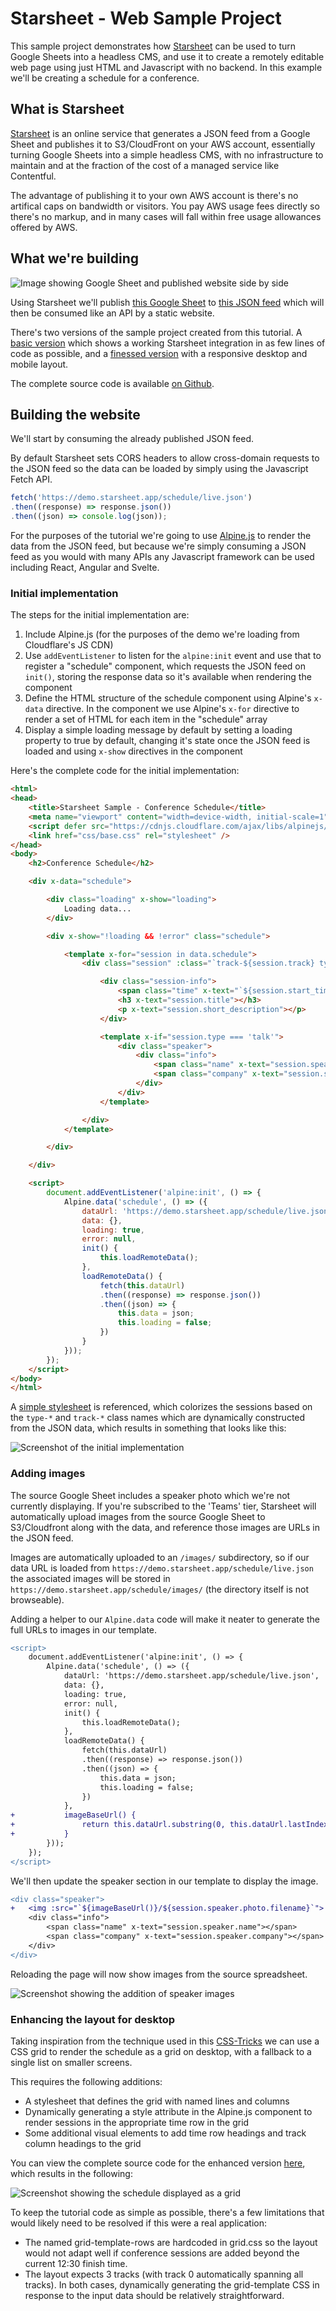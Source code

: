 # Starsheet - Web Sample Project

This sample project demonstrates how [Starsheet](https://starsheet.app) can be used to turn Google Sheets into a headless CMS, and use it to create a remotely editable web page using just HTML and Javascript with no backend. In this example we'll be creating a schedule for a conference. 

## What is Starsheet

[Starsheet](https://starsheet.app) is an online service that generates a JSON feed from a Google Sheet and publishes it to S3/CloudFront on your AWS account, essentially turning Google Sheets into a simple headless CMS, with no infrastructure to maintain and at the fraction of the cost of a managed service like Contentful. 

The advantage of publishing it to your own AWS account is there's no artifical caps on bandwidth or visitors. You pay AWS usage fees directly so there's no markup, and in many cases will fall within free usage allowances offered by AWS. 

## What we're building

![Image showing Google Sheet and published website side by side](docs/images/side-by-side.png)

Using Starsheet we'll publish [this Google Sheet](https://docs.google.com/spreadsheets/d/1FCv1tQkLStavZraLRJkGYBZxs_5j6o4mn4C5jXu2SMQ/edit?gid=0#gid=0) to [this JSON feed](https://demo.starsheet.app/schedule/live.json) which will then be consumed like an API by a static website. 

There's two versions of the sample project created from this tutorial. A [basic version](https://web.samples.starsheet.app/basic) which shows a working Starsheet integration in as few lines of code as possible, and a [finessed version](https://starsheet-web-sample.pages.dev/grid) with a responsive desktop and mobile layout. 

The complete source code is available [on Github](https://github.com/Starsheet/web-sample).

## Building the website

We'll start by consuming the already published JSON feed. 

By default Starsheet sets CORS headers to allow cross-domain requests to the JSON feed so the data can be loaded by simply using the Javascript Fetch API. 

```Javascript
fetch('https://demo.starsheet.app/schedule/live.json')
.then((response) => response.json())
.then((json) => console.log(json));
```
For the purposes of the tutorial we're going to use [Alpine.js](https://alpinejs.dev/) to render the data from the JSON feed, but because we're simply consuming a JSON feed as you would with many APIs any Javascript framework can be used including React, Angular and Svelte. 

### Initial implementation

The steps for the initial implementation are:

1. Include Alpine.js (for the purposes of the demo we're loading from Cloudflare's JS CDN)
2. Use `addEventListener` to listen for the `alpine:init` event and use that to register a "schedule" component, which requests the JSON feed on `init()`, storing the response data so it's available when rendering the component
3. Define the HTML structure of the schedule component using Alpine's `x-data` directive. In the component we use Alpine's `x-for` directive to render a set of HTML for each item in the "schedule" array 
4. Display a simple loading message by default by setting a loading property to true by default, changing it's state once the JSON feed is loaded and using `x-show` directives in the component

Here's the complete code for the initial implementation: 

```HTML
<html>
<head>
    <title>Starsheet Sample - Conference Schedule</title>
    <meta name="viewport" content="width=device-width, initial-scale=1" />
    <script defer src="https://cdnjs.cloudflare.com/ajax/libs/alpinejs/3.14.8/cdn.min.js"></script>
    <link href="css/base.css" rel="stylesheet" />
</head>
<body>
    <h2>Conference Schedule</h2>

    <div x-data="schedule">

        <div class="loading" x-show="loading">
            Loading data...
        </div>

        <div x-show="!loading && !error" class="schedule">

            <template x-for="session in data.schedule">
                <div class="session" :class="`track-${session.track} type-${session.type}`">

                    <div class="session-info">
                        <span class="time" x-text="`${session.start_time} - ${session.end_time}`"></span>
                        <h3 x-text="session.title"></h3>
                        <p x-text="session.short_description"></p>
                    </div>

                    <template x-if="session.type === 'talk'">
                        <div class="speaker">
                            <div class="info">
                                <span class="name" x-text="session.speaker.name"></span>
                                <span class="company" x-text="session.speaker.company"></span>
                            </div>
                        </div>
                    </template>

                </div>
            </template>

        </div>

    </div>

    <script>
        document.addEventListener('alpine:init', () => {
            Alpine.data('schedule', () => ({
                dataUrl: 'https://demo.starsheet.app/schedule/live.json',
                data: {},
                loading: true,
                error: null,
                init() {
                    this.loadRemoteData();
                },
                loadRemoteData() {
                    fetch(this.dataUrl)
                    .then((response) => response.json())
                    .then((json) => {
                        this.data = json;
                        this.loading = false;
                    })
                }
            }));
        });
    </script>
</body>
</html>
```

A [simple stylesheet](https://github.com/Starsheet/web-sample/blob/main/src/css/base.css) is referenced, which colorizes the sessions based on the `type-*` and `track-*` class names which are dynamically constructed from the JSON data, which results in something that looks like this: 

![Screenshot of the initial implementation](docs/images/initial-implementation.png)

### Adding images

The source Google Sheet includes a speaker photo which we're not currently displaying. If you're subscribed to the 'Teams' tier, Starsheet will automatically  upload images from the source Google Sheet to S3/Cloudfront along with the data, and reference those images are URLs in the JSON feed. 

Images are automatically uploaded to an `/images/` subdirectory, so if our data URL is loaded from `https://demo.starsheet.app/schedule/live.json` the associated images will be stored in `https://demo.starsheet.app/schedule/images/` (the directory itself is not browseable). 

Adding a helper to our `Alpine.data` code will make it neater to generate the full URLs to images in our template. 

```Diff
<script>
	document.addEventListener('alpine:init', () => {
		Alpine.data('schedule', () => ({
			dataUrl: 'https://demo.starsheet.app/schedule/live.json',
			data: {},
			loading: true,
			error: null,
			init() {
				this.loadRemoteData();
			},
			loadRemoteData() {
				fetch(this.dataUrl)
				.then((response) => response.json())
				.then((json) => {
					this.data = json;
					this.loading = false;
				})
			},
+			imageBaseUrl() {
+				return this.dataUrl.substring(0, this.dataUrl.lastIndexOf('/')) + '/images'
+			}
		}));
	});
</script>
```

We'll then update the speaker section in our template to display the image. 

```Diff
<div class="speaker">
+	<img :src="`${imageBaseUrl()}/${session.speaker.photo.filename}`">
	<div class="info">
		<span class="name" x-text="session.speaker.name"></span>
		<span class="company" x-text="session.speaker.company"></span>
	</div>
</div>
```

Reloading the page will now show images from the source spreadsheet.

![Screenshot showing the addition of speaker images](docs/images/initial-implementation-with-images.png)

### Enhancing the layout for desktop

Taking inspiration from the technique used in this [CSS-Tricks](https://css-tricks.com/building-a-conference-schedule-with-css-grid/) we can use a CSS grid to render the schedule as a grid on desktop, with a fallback to a single list on smaller screens.

This requires the following additions: 

* A stylesheet that defines the grid with named lines and columns
* Dynamically generating a style attribute in the Alpine.js component to render sessions in the appropriate time row in the grid
* Some additional visual elements to add time row headings and track column headings to the grid

You can view the complete source code for the enhanced version [here](https://github.com/Starsheet/web-sample/blob/main/src/grid.html), which results in the following: 

![Screenshot showing the schedule displayed as a grid](docs/images/schedule-grid.png)


To keep the tutorial code as simple as possible, there's a few limitations that would likely need to be resolved if this were a real application: 
* The named grid-template-rows are hardcoded in grid.css so the layout would not adapt well if conference sessions are added beyond the current 12:30 finish time. 
* The layout expects 3 tracks (with track 0 automatically spanning all tracks). 
In both cases, dynamically generating the grid-template CSS in response to the input data should be relatively straightforward. 


